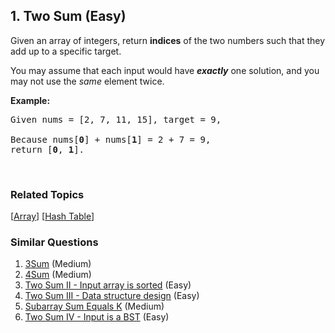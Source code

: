 <!--|This file generated by command(leetcode description); DO NOT EDIT.    |-->
<!--+----------------------------------------------------------------------+-->
<!--|@author    Openset <openset.wang@gmail.com>                           |-->
<!--|@link      https://github.com/openset                                 |-->
<!--|@home      https://github.com/openset/leetcode                        |-->
<!--+----------------------------------------------------------------------+-->

## 1. Two Sum (Easy)

<p>Given an array of integers, return <strong>indices</strong> of the two numbers such that they add up to a specific target.</p>

<p>You may assume that each input would have <strong><em>exactly</em></strong> one solution, and you may not use the <em>same</em> element twice.</p>

<p><strong>Example:</strong></p>

<pre>
Given nums = [2, 7, 11, 15], target = 9,

Because nums[<strong>0</strong>] + nums[<strong>1</strong>] = 2 + 7 = 9,
return [<strong>0</strong>, <strong>1</strong>].
</pre>

<p>&nbsp;</p>


### Related Topics
[[Array](https://github.com/openset/leetcode/tree/master/tag/array/README.md)]
[[Hash Table](https://github.com/openset/leetcode/tree/master/tag/hash-table/README.md)]

### Similar Questions
  1. [3Sum](https://github.com/openset/leetcode/tree/master/problems/3sum) (Medium)
  1. [4Sum](https://github.com/openset/leetcode/tree/master/problems/4sum) (Medium)
  1. [Two Sum II - Input array is sorted](https://github.com/openset/leetcode/tree/master/problems/two-sum-ii-input-array-is-sorted) (Easy)
  1. [Two Sum III - Data structure design](https://github.com/openset/leetcode/tree/master/problems/two-sum-iii-data-structure-design) (Easy)
  1. [Subarray Sum Equals K](https://github.com/openset/leetcode/tree/master/problems/subarray-sum-equals-k) (Medium)
  1. [Two Sum IV - Input is a BST](https://github.com/openset/leetcode/tree/master/problems/two-sum-iv-input-is-a-bst) (Easy)
